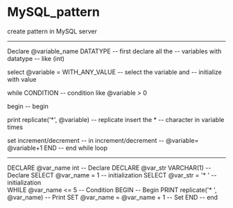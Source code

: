 # MySQL_pattern
create pattern in MySQL server

-------------------------------------------------------------------------------------
Declare @variable_name DATATYPE     -- first declare all the
                                    -- variables with datatype
                                    -- like (int)

select @variable = WITH_ANY_VALUE   -- select the variable and 
                                    -- initialize with value

while CONDITION                     -- condition like @variable > 0 

begin                               -- begin

print replicate('*', @variable)     -- replicate insert the *
                                    -- character in variable times

set increment/decrement             -- in increment/decrement
                                    -- @variable= @variable+1
END                                 -- end while loop

-------------------------------------------------------------------------------------


DECLARE @var_name int               -- Declare
DECLARE @var_str VARCHAR(1)         -- Declare
SELECT @var_name = 1                -- initialization
SELECT @var_str = '* '              -- initialization  
WHILE @var_name <= 5                -- Condition 
  BEGIN                             -- Begin 
  PRINT replicate('* ', @var_name)  -- Print 
  SET @var_name = @var_name + 1     -- Set 
  END                               -- end 
